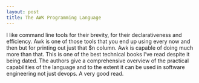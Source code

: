 ```yaml
---
layout: post
title: The AWK Programming Language
---
```


I like command line tools for their brevity, for their declarativeness and efficiency. Awk is one of those tools that you end up using every now and then but for printing out just that $n column. Awk is capable of doing much more than that. This is one of the best technical books I’ve read despite it being dated. The authors give a comprehensive overview of the practical capabilities of the language and to the extent it can be used in software engineering not just devops. A very good read.
